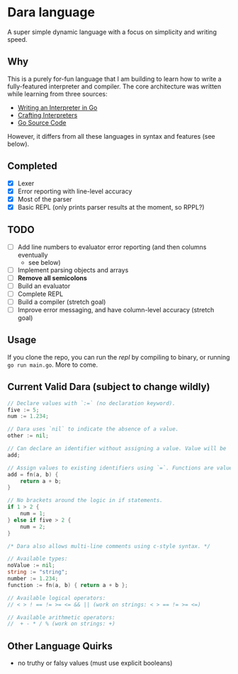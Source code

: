 # Dara language

A super simple dynamic language with a focus on simplicity and writing speed.

## Why

This is a purely for-fun language that I am building to learn how to write a
fully-featured interpreter and compiler. The core architecture was written while
learning from three sources:

- [Writing an Interpreter in Go](https://interpreterbook.com/)
- [Crafting Interpreters](https://craftinginterpreters.com/)
- [Go Source Code](https://github.com/golang/go/tree/master/src/go)

However, it differs from all these languages in syntax and features (see below).

## Completed

- [x] Lexer
- [x] Error reporting with line-level accuracy
- [x] Most of the parser
- [x] Basic REPL (only prints parser results at the moment, so RPPL?)

## TODO

- [ ] Add line numbers to evaluator error reporting (and then columns eventually
  - see below)
- [ ] Implement parsing objects and arrays
- [ ] **Remove all semicolons**
- [ ] Build an evaluator
- [ ] Complete REPL
- [ ] Build a compiler (stretch goal)
- [ ] Improve error messaging, and have column-level accuracy (stretch goal)

## Usage

If you clone the repo, you can run the _repl_ by compiling to binary, or running
`go run main.go`. More to come.

## Current Valid Dara (subject to change wildly)

```go
// Declare values with `:=` (no declaration keyword).
five := 5;
num := 1.234;

// Dara uses `nil` to indicate the absence of a value.
other := nil;

// Can declare an identifier without assigning a value. Value will be `nil`.
add;

// Assign values to existing identifiers using `=`. Functions are values.
add = fn(a, b) {
    return a + b;
}

// No brackets around the logic in if statements.
if 1 > 2 {
    num = 1;
} else if five > 2 {
    num = 2;
}

/* Dara also allows multi-line comments using c-style syntax. */

// Available types:
noValue := nil;
string := "string";
number := 1.234;
function := fn(a, b) { return a + b };

// Available logical operators:
// < > ! == != >= <= && || (work on strings: < > == != >= <=)

// Available arithmetic operators:
//  + - * / % (work on strings: +)
```

## Other Language Quirks

- no truthy or falsy values (must use explicit booleans)

